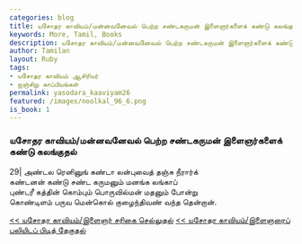 ```yaml
---  
categories: blog  
title: யசோதர காவியம்/மன்னவனேவல் பெற்ற சண்டகருமன் இளைஞர்களைக் கண்டு கலங்குதல்
keywords: More, Tamil, Books  
description: யசோதர காவியம்/மன்னவனேவல் பெற்ற சண்டகருமன் இளைஞர்களைக் கண்டு கலங்குதல்
author: Tamilan  
layout: Ruby  
tags:     
- யசோதர காவியம் ஆசிரியர்
- ஐஞ்சிறு காப்பியங்கள்
permalink: yasodara_kaaviyam26  
featured: /images/noolkal_96_6.png  
is_book: 1
---  
```



### யசோதர காவியம்/மன்னவனேவல் பெற்ற சண்டகருமன் இளைஞர்களைக் கண்டு கலங்குதல்

29| அண்டல ரெனினுங் கண்டா லன்புவைத் தஞ்சு நீரார்க்  
கண்டனன் கண்டு சண்ட கருமனும் மனங்க லங்காப்  
புண்டரீ கத்தின் கொம்பும் பொருவில்மன் மதனும் போன்று  
கொண்டிளம் பருவ மென்கொல் குழைந்திவண் வந்த தென்றான்.

[<< யசோதர காவியம்/இளைஞர் சரிகை செல்லுதல்](yasodara_kaaviyam25) [<< யசோதர காவியம்/இளைஞரைப் பலியிடப் பிடித் தேகுதல்](yasodara_kaaviyam27)


